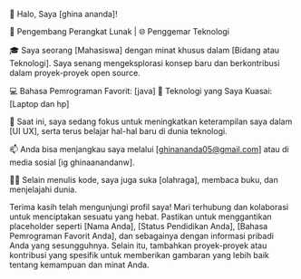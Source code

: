 👋 Halo, Saya [ghina ananda]!

🚀 Pengembang Perangkat Lunak | 🌐 Penggemar Teknologi

🎓 Saya seorang [Mahasiswa] dengan minat khusus dalam [Bidang atau Teknologi]. Saya senang mengeksplorasi konsep baru dan berkontribusi dalam proyek-proyek open source.

💻 Bahasa Pemrograman Favorit: [java]
🔧 Teknologi yang Saya Kuasai: [Laptop dan hp]

🌱 Saat ini, saya sedang fokus untuk meningkatkan keterampilan saya dalam [UI UX], serta terus belajar hal-hal baru di dunia teknologi.

📫 Anda bisa menjangkau saya melalui [ghinananda05@gmail.com] atau di media sosial [ig ghinaanandanw].

👨‍💻 Selain menulis kode, saya juga suka [olahraga], membaca buku, dan menjelajahi dunia.


Terima kasih telah mengunjungi profil saya! Mari terhubung dan kolaborasi untuk menciptakan sesuatu yang hebat.
Pastikan untuk menggantikan placeholder seperti [Nama Anda], [Status Pendidikan Anda], [Bahasa Pemrograman Favorit Anda], dan sebagainya dengan informasi pribadi Anda yang sesungguhnya. Selain itu, tambahkan proyek-proyek atau kontribusi yang spesifik untuk memberikan gambaran yang lebih baik tentang kemampuan dan minat Anda.
